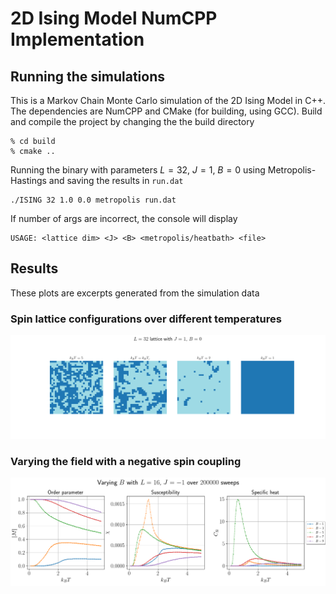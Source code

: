 # 2D Ising Model NumCPP Implementation
## Running the simulations
This is a Markov Chain Monte Carlo simulation of the 2D Ising Model in C++. The dependencies are NumCPP and CMake (for building, using GCC).
Build and compile the project by changing the the build directory

```
% cd build
% cmake ..
```

Running the binary with parameters $L=32$, $J=1$, $B=0$ using Metropolis-Hastings and saving the results in `run.dat`

```
./ISING 32 1.0 0.0 metropolis run.dat
```
If number of args are incorrect, the console will display

```
USAGE: <lattice dim> <J> <B> <metropolis/heatbath> <file>
```

## Results
These plots are excerpts generated from the simulation data
### Spin lattice configurations over different temperatures
![alt text](https://github.com/auan0001/2D-Ising-Model-NumCPP/blob/main/images/lattice3.png)
### Varying the field with a negative spin coupling
![alt text](https://github.com/auan0001/2D-Ising-Model-NumCPP/blob/main/images/varying.png)
